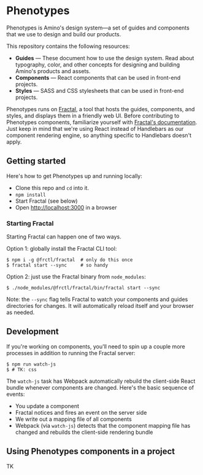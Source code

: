 # Phenotypes

Phenotypes is Amino's design system—a set of guides and components that we use to design and build our products.

This repository contains the following resources:

* **Guides** — These document how to use the design system. Read about typography, color, and other concepts for designing and building Amino's products and assets.
* **Components** — React components that can be used in front-end projects.
* **Styles** — SASS and CSS stylesheets that can be used in front-end projects.

Phenotypes runs on [Fractal](http://fractal.build), a tool that hosts the guides, components, and styles, and displays them in a friendly web UI. Before contributing to Phenotypes components, familiarize yourself with [Fractal's documentation](http://fractal.build/guide). Just keep in mind that we're using React instead of Handlebars as our component rendering engine, so anything specific to Handlebars doesn't apply.

## Getting started

Here's how to get Phenotypes up and running locally: 

* Clone this repo and `cd` into it.
* `npm install`
* Start Fractal (see below)
* Open [http://localhost:3000](http://localhost:3000) in a browser

### Starting Fractal

Starting Fractal can happen one of two ways.

Option 1: globally install the Fractal CLI tool:

```
$ npm i -g @frctl/fractal  # only do this once
$ fractal start --sync     # so handy
```

Option 2: just use the Fractal binary from `node_modules`:

```
$ ./node_modules/@frctl/fractal/bin/fractal start --sync
```

Note: the `--sync` flag tells Fractal to watch your components and guides directories for changes. It will automatically reload itself and your browser as needed.

## Development

If you're working on components, you'll need to spin up a couple more processes in addition to running the Fractal server:

```
$ npm run watch-js
$ # TK: css
```

The `watch-js` task has Webpack automatically rebuild the client-side React bundle whenever components are changed. Here's the basic sequence of events:

* You update a component
* Fractal notices and fires an event on the server side
* We write out a mapping file of all components
* Webpack (via `watch-js`) detects that the component mapping file has changed and rebuilds the client-side rendering bundle

## Using Phenotypes components in a project

TK